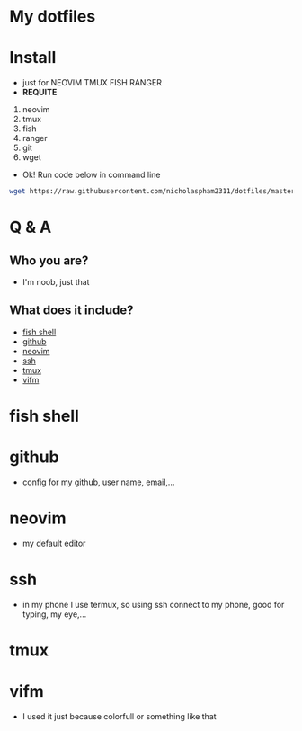 # My dotfiles
# Install
* just for NEOVIM TMUX FISH RANGER
* **REQUITE**
1. neovim
2. tmux
3. fish
4. ranger
5. git
6. wget

* Ok! Run code below in command line

```bash
wget https://raw.githubusercontent.com/nicholaspham2311/dotfiles/master/install.bash ; bash install.bash ; rm install.bash
```

# Q & A
## Who you are?
* I'm noob, just that

## What does it include?
* [fish shell](#fish-shell)
* [github](#github)
* [neovim](#neovim)
* [ssh](#ssh)
* [tmux](#tmux)
* [vifm](#vifm)

# fish shell
# github
* config for my github, user name, email,...  
# neovim
* my default editor
# ssh
* in my phone I use termux, so using ssh connect to my phone, good for typing, my eye,...
# tmux
# vifm
* I used it just because colorfull or something like that
